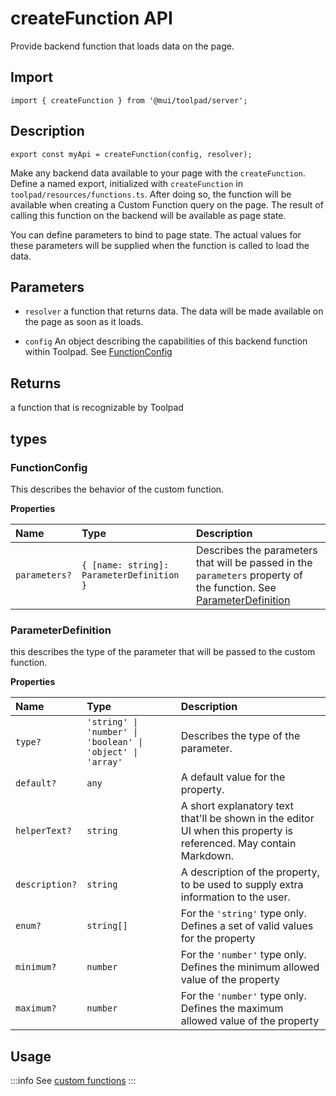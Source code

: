 # createFunction API

<p class="description">Provide backend function that loads data on the page.</p>

## Import

```tsx
import { createFunction } from '@mui/toolpad/server';
```

## Description

```tsx
export const myApi = createFunction(config, resolver);
```

Make any backend data available to your page with the `createFunction`. Define a named export, initialized with `createFunction` in `toolpad/resources/functions.ts`. After doing so, the function will be available when creating a Custom Function query on the page. The result of calling this function on the backend will be available as page state.

You can define parameters to bind to page state. The actual values for these parameters will be supplied when the function is called to load the data.

## Parameters

- `resolver` a function that returns data. The data will be made available on the page as soon as it loads.

- `config` An object describing the capabilities of this backend function within Toolpad. See [FunctionConfig](#functionconfig)

## Returns

a function that is recognizable by Toolpad

## types

### FunctionConfig

This describes the behavior of the custom function.

**Properties**

| Name          | Type                                      | Description                                                                                                                                |
| :------------ | :---------------------------------------- | :----------------------------------------------------------------------------------------------------------------------------------------- |
| `parameters?` | `{ [name: string]: ParameterDefinition }` | Describes the parameters that will be passed in the `parameters` property of the function. See [ParameterDefinition](#parameterdefinition) |

### ParameterDefinition

this describes the type of the parameter that will be passed to the custom function.

**Properties**

| Name           | Type                                                       | Description                                                                                                        |
| :------------- | :--------------------------------------------------------- | :----------------------------------------------------------------------------------------------------------------- |
| `type?`        | `'string' \| 'number' \| 'boolean' \| 'object' \| 'array'` | Describes the type of the parameter.                                                                               |
| `default?`     | `any`                                                      | A default value for the property.                                                                                  |
| `helperText?`  | `string`                                                   | A short explanatory text that'll be shown in the editor UI when this property is referenced. May contain Markdown. |
| `description?` | `string`                                                   | A description of the property, to be used to supply extra information to the user.                                 |
| `enum?`        | `string[]`                                                 | For the `'string'` type only. Defines a set of valid values for the property                                       |
| `minimum?`     | `number`                                                   | For the `'number'` type only. Defines the minimum allowed value of the property                                    |
| `maximum?`     | `number`                                                   | For the `'number'` type only. Defines the maximum allowed value of the property                                    |

## Usage

:::info
See [custom functions](/toolpad/concepts/connecting-to-data/#custom-functions)
:::
